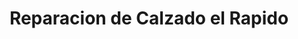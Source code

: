 ---
title: "Reparacion de Calzado el Rapido"
url: /san-jose/reparacion-de-calzado-el-rapido/
shop: Allgemein
---